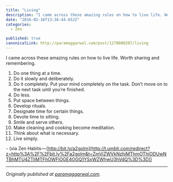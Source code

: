 ```yaml
---
title: "Living"
description: "I came across these amazing rules on how to live life. Worth sharing and remembering. “Living” is published by Param Aggarwal"
date: "2016-02-16T13:36:44.652Z"
categories: 
  - Zen

published: true
canonicalLink: http://paramaggarwal.com/post/1278080207/living
---
```


I came across these amazing rules on how to live life. Worth sharing and remembering.

1.  Do one thing at a time.
2.  Do it slowly and deliberately.
3.  Do it completely. Put your mind completely on the task. Don’t move on to the next task until you’re finished.
4.  Do less.
5.  Put space between things.
6.  Develop rituals.
7.  Designate time for certain things.
8.  Devote time to sitting.
9.  Smile and serve others.
10.  Make cleaning and cooking become meditation.
11.  Think about what is necessary.
12.  Live simply.

\- (via Zen Habits — [http://bit.ly/a2goIm](http://t.umblr.com/redirect?z=http%3A%2F%2Fbit.ly%2Fa2goIm&t=ZmVjZWVkNzhiMThmOThiODUwNTBhMTU4ZTliMTFhOWFlOGE4OGQ1YSxWZWhwU3hVdQ%3D%3D))

---

_Originally published at_ [_paramaggarwal.com_](http://paramaggarwal.com/post/1278080207/living)_._
